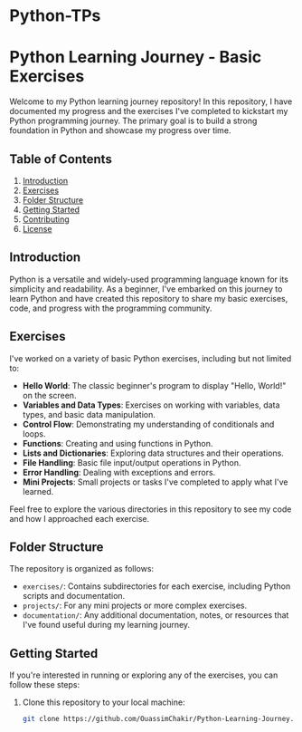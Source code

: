 # Python-TPs
# Python Learning Journey - Basic Exercises

Welcome to my Python learning journey repository! In this repository, I have documented my progress and the exercises I've completed to kickstart my Python programming journey. The primary goal is to build a strong foundation in Python and showcase my progress over time.

## Table of Contents
1. [Introduction](#introduction)
2. [Exercises](#exercises)
3. [Folder Structure](#folder-structure)
4. [Getting Started](#getting-started)
5. [Contributing](#contributing)
6. [License](#license)

## Introduction
Python is a versatile and widely-used programming language known for its simplicity and readability. As a beginner, I've embarked on this journey to learn Python and have created this repository to share my basic exercises, code, and progress with the programming community.

## Exercises
I've worked on a variety of basic Python exercises, including but not limited to:
- **Hello World**: The classic beginner's program to display "Hello, World!" on the screen.
- **Variables and Data Types**: Exercises on working with variables, data types, and basic data manipulation.
- **Control Flow**: Demonstrating my understanding of conditionals and loops.
- **Functions**: Creating and using functions in Python.
- **Lists and Dictionaries**: Exploring data structures and their operations.
- **File Handling**: Basic file input/output operations in Python.
- **Error Handling**: Dealing with exceptions and errors.
- **Mini Projects**: Small projects or tasks I've completed to apply what I've learned.

Feel free to explore the various directories in this repository to see my code and how I approached each exercise.

## Folder Structure
The repository is organized as follows:
- `exercises/`: Contains subdirectories for each exercise, including Python scripts and documentation.
- `projects/`: For any mini projects or more complex exercises.
- `documentation/`: Any additional documentation, notes, or resources that I've found useful during my learning journey.

## Getting Started
If you're interested in running or exploring any of the exercises, you can follow these steps:

1. Clone this repository to your local machine:
   ```bash
   git clone https://github.com/OuassimChakir/Python-Learning-Journey.git
